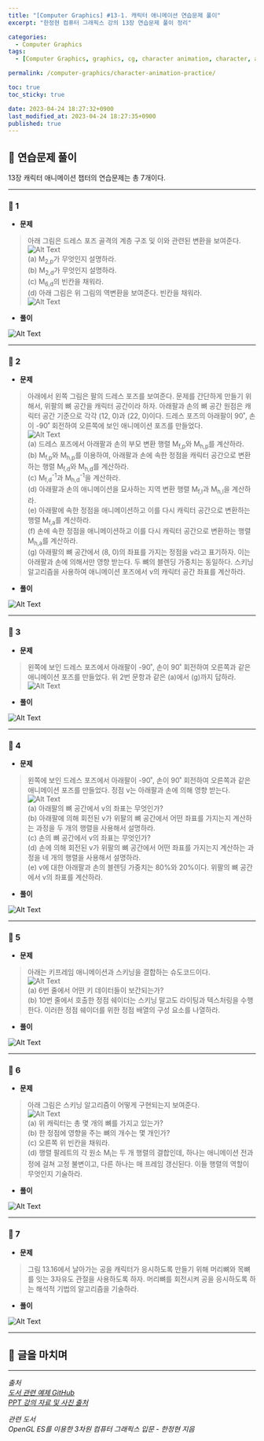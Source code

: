 ```yaml
---
title: "[Computer Graphics] #13-1. 캐릭터 애니메이션 연습문제 풀이"
excerpt: "한정현 컴퓨터 그래픽스 강의 13장 연습문제 풀이 정리"

categories:
  - Computer Graphics
tags:
  - [Computer Graphics, graphics, cg, character animation, character, animation, practice]

permalink: /computer-graphics/character-animation-practice/

toc: true
toc_sticky: true

date: 2023-04-24 18:27:32+0900
last_modified_at: 2023-04-24 18:27:35+0900
published: true
---
```


## 👻 연습문제 풀이
13장 캐릭터 애니메이션 챕터의 연습문제는 총 7개이다.

***

### 🌱 1
- **문제**

> 아래 그림은 드레스 포즈 골격의 계층 구조 및 이와 관련된 변환을 보여준다.   
![Alt Text](/assets/images/posts_img/basics/computer-graphics/character-animation-practice/1.PNG)   
(a) M<sub>2,p</sub>가 무엇인지 설명하라.   
(b) M<sub>2,d</sub>가 무엇인지 설명하라.   
(c) M<sub>6,d</sub>의 빈칸을 채워라.   
(d) 아래 그림은 위 그림의 역변환을 보여준다. 빈칸을 채워라.   
![Alt Text](/assets/images/posts_img/basics/computer-graphics/character-animation-practice/1-1.PNG)   

- **풀이**

![Alt Text](/assets/images/posts_img/basics/computer-graphics/character-animation-practice/1-solve.jpg)   

***

### 🌱 2
- **문제**

> 아래에서 왼쪽 그림은 팔의 드레스 포즈를 보여준다. 문제를 간단하게 만들기 위해서, 위팔의 뼈 공간을 캐릭터 공간이라 하자. 아래팔과 손의 뼈 공간 원점은 캐릭터 공간 기준으로 각각 (12, 0)과 (22, 0)이다. 드레스 포즈의 아래팔이 90˚, 손이 -90˚ 회전하여 오른쪽에 보인 애니메이션 포즈를 만들었다.   
![Alt Text](/assets/images/posts_img/basics/computer-graphics/character-animation-practice/2.PNG)   
(a) 드레스 포즈에서 아래팔과 손의 부모 변환 행렬 M<sub>f,p</sub>와 M<sub>h,p</sub>를 계산하라.   
(b) M<sub>f,p</sub>와 M<sub>h,p</sub>를 이용하여, 아래팔과 손에 속한 정점을 캐릭터 공간으로 변환하는 행렬 M<sub>f,d</sub>와 M<sub>h,d</sub>를 계산하라.   
(c) M<sub>f,d</sub><sup>-1</sup>과 M<sub>h,d</sub><sup>-1</sup>을 계산하라.   
(d) 아래팔과 손의 애니메이션을 묘사하는 지역 변환 행렬 M<sub>f,l</sub>과 M<sub>h,l</sub>을 계산하라.   
(e) 아래팔에 속한 정점을 애니메이션하고 이를 다시 캐릭터 공간으로 변환하는 행렬 M<sub>f,a</sub>를 계산하라.   
(f) 손에 속한 정점을 애니메이션하고 이를 다시 캐릭터 공간으로 변환하는 행렬 M<sub>h,a</sub>를 계산하라.   
(g) 아래팔의 뼈 공간에서 (8, 0)의 좌표를 가지는 정점을 v라고 표기하자. 이는 아래팔과 손에 의해서만 영향 받는다. 두 뼈의 블렌딩 가중치는 동일하다. 스키닝 알고리즘을 사용하여 애니메이션 포즈에서 v의 캐릭터 공간 좌표를 계산하라.

- **풀이**

![Alt Text](/assets/images/posts_img/basics/computer-graphics/character-animation-practice/2-solve.jpg)   

***

### 🌱 3
- **문제**

> 왼쪽에 보인 드레스 포즈에서 아래팔이 -90˚, 손이 90˚ 회전하여 오른쪽과 같은 애니메이션 포즈를 만들었다. 위 2번 문항과 같은 (a)에서 (g)까지 답하라.   
![Alt Text](/assets/images/posts_img/basics/computer-graphics/character-animation-practice/3.PNG)   

- **풀이**

![Alt Text](/assets/images/posts_img/basics/computer-graphics/character-animation-practice/3-solve.jpg)   

***

### 🌱 4
- **문제**

> 왼쪽에 보인 드레스 포즈에서 아래팔이 -90˚, 손이 90˚ 회전하여 오른쪽과 같은 애니메이션 포즈를 만들었다. 정점 v는 아래팔과 손에 의해 영향 받는다.   
![Alt Text](/assets/images/posts_img/basics/computer-graphics/character-animation-practice/4.PNG)   
(a) 아래팔의 뼈 공간에서 v의 좌표는 무엇인가?   
(b) 아래팔에 의해 회전된 v가 위팔의 뼈 공간에서 어떤 좌표를 가지는지 계산하는 과정을 두 개의 행렬을 사용해서 설명하라.   
(c) 손의 뼈 공간에서 v의 좌표는 무엇인가?   
(d) 손에 의해 회전된 v가 위팔의 뼈 공간에서 어떤 좌표를 가지는지 계산하는 과정을 네 개의 행렬을 사용해서 설명하라.   
(e) v에 대한 아래팔과 손의 블렌딩 가중치는 80%와 20%이다. 위팔의 뼈 공간에서 v의 좌표를 계산하라.

- **풀이**

![Alt Text](/assets/images/posts_img/basics/computer-graphics/character-animation-practice/4-solve.jpg)   

***

### 🌱 5
- **문제**

> 아래는 키프레임 애니메이션과 스키닝을 결합하는 슈도코드이다.   
![Alt Text](/assets/images/posts_img/basics/computer-graphics/character-animation-practice/5.PNG)   
(a) 6번 줄에서 어떤 키 데이터들이 보간되는가?   
(b) 10번 줄에서 호출한 정점 쉐이더는 스키닝 말고도 라이팅과 텍스처링을 수행한다. 이러한 정점 쉐이더를 위한 정점 배열의 구성 요소를 나열하라.

- **풀이**

![Alt Text](/assets/images/posts_img/basics/computer-graphics/character-animation-practice/5-solve.jpg)   

***

### 🌱 6
- **문제**

> 아래 그림은 스키닝 알고리즘이 어떻게 구현되는지 보여준다.   
![Alt Text](/assets/images/posts_img/basics/computer-graphics/character-animation-practice/6.PNG)   
(a) 위 캐릭터는 총 몇 개의 뼈를 가지고 있는가?   
(b) 한 정점에 영향을 주는 뼈의 개수는 몇 개인가?   
(c) 오른쪽 위 빈칸을 채워라.   
(d) 행렬 팔레트의 각 원소 M<sub>i</sub>는 두 개 행렬의 결합인데, 하나는 애니메이션 전과정에 걸쳐 고정 불변이고, 다른 하나는 매 프레임 갱신된다. 이들 행렬의 역할이 무엇인지 기술하라.

- **풀이**

![Alt Text](/assets/images/posts_img/basics/computer-graphics/character-animation-practice/6-solve.jpg)   

***

### 🌱 7
- **문제**

> 그림 13.16에서 날아가는 공을 캐릭터가 응시하도록 만들기 위해 머리뼈와 목뼈를 잇는 3자유도 관절을 사용하도록 하자. 머리뼈를 회전시켜 공을 응시하도록 하는 해석적 기법의 알고리즘을 기술하라.

- **풀이**

![Alt Text](/assets/images/posts_img/basics/computer-graphics/character-animation-practice/7-solve.jpg)   

***

## 👻 글을 마치며


***

_출처_   
_[도서 관련 예제 GitHub](https://github.com/medialab-ku/openGLESbook)_   
_[PPT 강의 자료 및 사진 출처](https://media.korea.ac.kr/books/)_

_관련 도서_   
_OpenGL ES를 이용한 3차원 컴퓨터 그래픽스 입문 - 한정현 지음_   